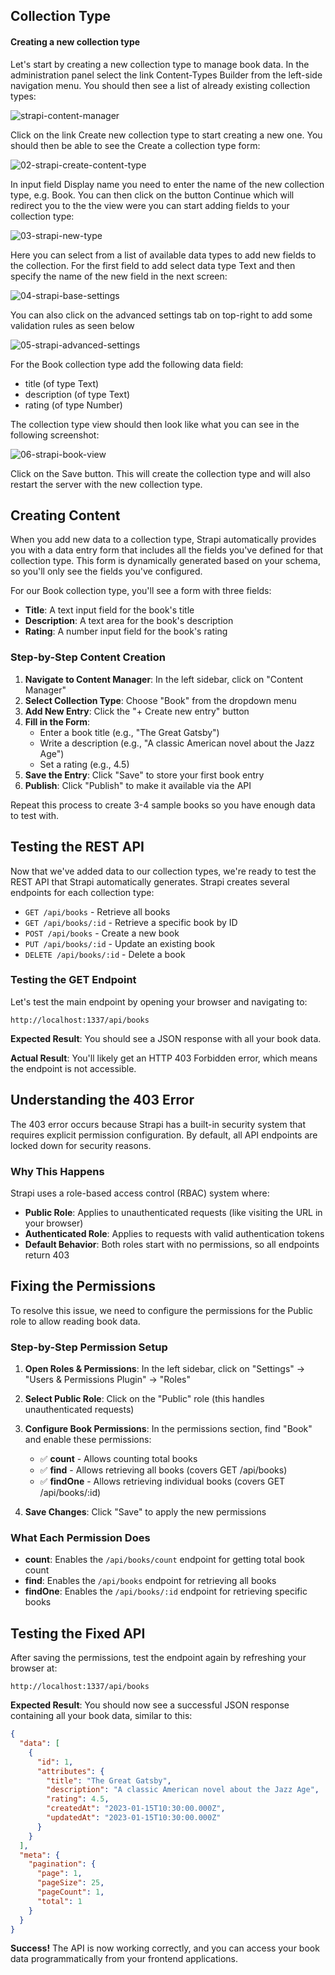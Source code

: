 ## Collection Type

#### Creating a new collection type

Let's start by creating a new collection type to manage book data. In the administration panel select the link Content-Types Builder from the left-side navigation menu. You should then see a list of already existing collection types:

![strapi-content-manager](https://res.cloudinary.com/pratiek/image/upload/v1604081194/strapi_content_manager_PNG_b39918a6ea.png)

Click on the link Create new collection type to start creating a new one. You should then be able to see the Create a collection type form:

![02-strapi-create-content-type](https://res.cloudinary.com/pratiek/image/upload/v1604078143/02_strapi_create_content_type_752cca586e.png)

In input field Display name you need to enter the name of the new collection type, e.g. Book. You can then click on the button Continue which will redirect you to the the view were you can start adding fields to your collection type:

![03-strapi-new-type](https://res.cloudinary.com/pratiek/image/upload/v1604078143/03_strapi_new_type_d9b90b2c87.png)

Here you can select from a list of available data types to add new fields to the collection. For the first field to add select data type Text and then specify the name of the new field in the next screen:

![04-strapi-base-settings](https://res.cloudinary.com/pratiek/image/upload/v1604078657/04_strapi_base_settings_ad5bfd65de.png)

You can also click on the advanced settings tab on top-right to add some validation rules as seen below

![05-strapi-advanced-settings](https://res.cloudinary.com/pratiek/image/upload/v1604078657/05_strapi_advanced_settings_3b3f75f4e2.png)

For the Book collection type add the following data field:

- title (of type Text)
- description (of type Text)
- rating (of type Number)

The collection type view should then look like what you can see in the following screenshot:

![06-strapi-book-view](https://res.cloudinary.com/pratiek/image/upload/v1604081404/06_strapi_book_view_9c741980a5.png)

Click on the Save button. This will create the collection type and will also restart the server with the new collection type.

## Creating Content

When you add new data to a collection type, Strapi automatically provides you with a data entry form that includes all the fields you've defined for that collection type. This form is dynamically generated based on your schema, so you'll only see the fields you've configured.

For our Book collection type, you'll see a form with three fields:

- **Title**: A text input field for the book's title
- **Description**: A text area for the book's description
- **Rating**: A number input field for the book's rating

### Step-by-Step Content Creation

1. **Navigate to Content Manager**: In the left sidebar, click on "Content Manager"
2. **Select Collection Type**: Choose "Book" from the dropdown menu
3. **Add New Entry**: Click the "+ Create new entry" button
4. **Fill in the Form**:
   - Enter a book title (e.g., "The Great Gatsby")
   - Write a description (e.g., "A classic American novel about the Jazz Age")
   - Set a rating (e.g., 4.5)
5. **Save the Entry**: Click "Save" to store your first book entry
6. **Publish**: Click "Publish" to make it available via the API

Repeat this process to create 3-4 sample books so you have enough data to test with.

## Testing the REST API

Now that we've added data to our collection types, we're ready to test the REST API that Strapi automatically generates. Strapi creates several endpoints for each collection type:

- `GET /api/books` - Retrieve all books
- `GET /api/books/:id` - Retrieve a specific book by ID
- `POST /api/books` - Create a new book
- `PUT /api/books/:id` - Update an existing book
- `DELETE /api/books/:id` - Delete a book

### Testing the GET Endpoint

Let's test the main endpoint by opening your browser and navigating to:

```
http://localhost:1337/api/books
```

**Expected Result**: You should see a JSON response with all your book data.

**Actual Result**: You'll likely get an HTTP 403 Forbidden error, which means the endpoint is not accessible.

## Understanding the 403 Error

The 403 error occurs because Strapi has a built-in security system that requires explicit permission configuration. By default, all API endpoints are locked down for security reasons.

### Why This Happens

Strapi uses a role-based access control (RBAC) system where:

- **Public Role**: Applies to unauthenticated requests (like visiting the URL in your browser)
- **Authenticated Role**: Applies to requests with valid authentication tokens
- **Default Behavior**: Both roles start with no permissions, so all endpoints return 403

## Fixing the Permissions

To resolve this issue, we need to configure the permissions for the Public role to allow reading book data.

### Step-by-Step Permission Setup

1. **Open Roles & Permissions**: In the left sidebar, click on "Settings" → "Users & Permissions Plugin" → "Roles"

2. **Select Public Role**: Click on the "Public" role (this handles unauthenticated requests)

3. **Configure Book Permissions**: In the permissions section, find "Book" and enable these permissions:

   - ✅ **count** - Allows counting total books
   - ✅ **find** - Allows retrieving all books (covers GET /api/books)
   - ✅ **findOne** - Allows retrieving individual books (covers GET /api/books/:id)

4. **Save Changes**: Click "Save" to apply the new permissions

### What Each Permission Does

- **count**: Enables the `/api/books/count` endpoint for getting total book count
- **find**: Enables the `/api/books` endpoint for retrieving all books
- **findOne**: Enables the `/api/books/:id` endpoint for retrieving specific books

## Testing the Fixed API

After saving the permissions, test the endpoint again by refreshing your browser at:

```
http://localhost:1337/api/books
```

**Expected Result**: You should now see a successful JSON response containing all your book data, similar to this:

```json
{
  "data": [
    {
      "id": 1,
      "attributes": {
        "title": "The Great Gatsby",
        "description": "A classic American novel about the Jazz Age",
        "rating": 4.5,
        "createdAt": "2023-01-15T10:30:00.000Z",
        "updatedAt": "2023-01-15T10:30:00.000Z"
      }
    }
  ],
  "meta": {
    "pagination": {
      "page": 1,
      "pageSize": 25,
      "pageCount": 1,
      "total": 1
    }
  }
}
```

**Success!** The API is now working correctly, and you can access your book data programmatically from your frontend applications.
